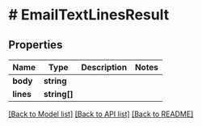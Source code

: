 # # EmailTextLinesResult

## Properties

Name | Type | Description | Notes
------------ | ------------- | ------------- | -------------
**body** | **string** |  | 
**lines** | **string[]** |  | 

[[Back to Model list]](../../README.md#documentation-for-models) [[Back to API list]](../../README.md#documentation-for-api-endpoints) [[Back to README]](../../README.md)


